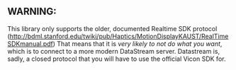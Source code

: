 WARNING: 
---
This library only supports the older, documented Realtime SDK protocol (http://bdml.stanford.edu/twiki/pub/Haptics/MotionDisplayKAUST/RealTimeSDKmanual.pdf)
That means that it is _very likely to not do what you want_, which is to connect to a more modern DataStream server. 
Datastream is, sadly, a closed protocol that you will have to use the official Vicon SDK for.
